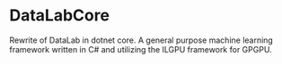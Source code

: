 # DataLabCore
Rewrite of DataLab in dotnet core. A general purpose machine learning framework written in C# and utilizing the ILGPU framework for GPGPU.
